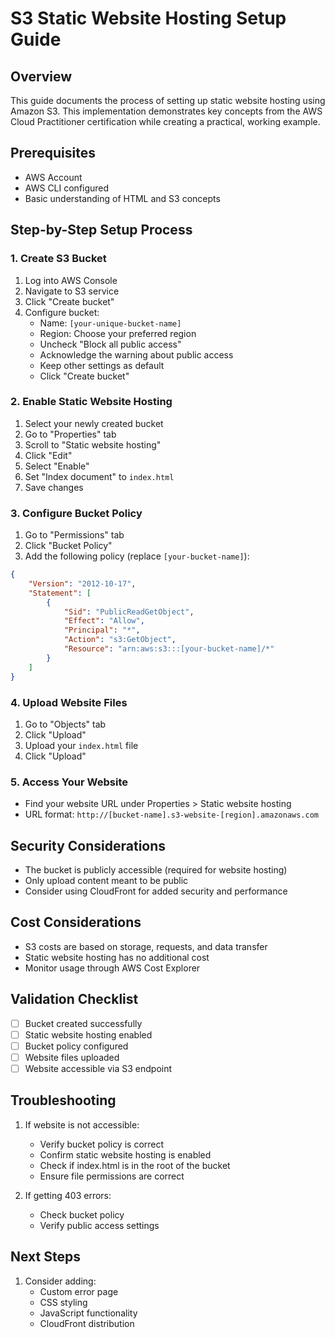 # S3 Static Website Hosting Setup Guide

## Overview
This guide documents the process of setting up static website hosting using Amazon S3. This implementation demonstrates key concepts from the AWS Cloud Practitioner certification while creating a practical, working example.

## Prerequisites
- AWS Account
- AWS CLI configured
- Basic understanding of HTML and S3 concepts

## Step-by-Step Setup Process

### 1. Create S3 Bucket
1. Log into AWS Console
2. Navigate to S3 service
3. Click "Create bucket"
4. Configure bucket:
   - Name: `[your-unique-bucket-name]`
   - Region: Choose your preferred region
   - Uncheck "Block all public access"
   - Acknowledge the warning about public access
   - Keep other settings as default
   - Click "Create bucket"

### 2. Enable Static Website Hosting
1. Select your newly created bucket
2. Go to "Properties" tab
3. Scroll to "Static website hosting"
4. Click "Edit"
5. Select "Enable"
6. Set "Index document" to `index.html`
7. Save changes

### 3. Configure Bucket Policy
1. Go to "Permissions" tab
2. Click "Bucket Policy"
3. Add the following policy (replace `[your-bucket-name]`):
```json
{
    "Version": "2012-10-17",
    "Statement": [
        {
            "Sid": "PublicReadGetObject",
            "Effect": "Allow",
            "Principal": "*",
            "Action": "s3:GetObject",
            "Resource": "arn:aws:s3:::[your-bucket-name]/*"
        }
    ]
}
```

### 4. Upload Website Files
1. Go to "Objects" tab
2. Click "Upload"
3. Upload your `index.html` file
4. Click "Upload"

### 5. Access Your Website
- Find your website URL under Properties > Static website hosting
- URL format: `http://[bucket-name].s3-website-[region].amazonaws.com`

## Security Considerations
- The bucket is publicly accessible (required for website hosting)
- Only upload content meant to be public
- Consider using CloudFront for added security and performance

## Cost Considerations
- S3 costs are based on storage, requests, and data transfer
- Static website hosting has no additional cost
- Monitor usage through AWS Cost Explorer

## Validation Checklist
- [ ] Bucket created successfully
- [ ] Static website hosting enabled
- [ ] Bucket policy configured
- [ ] Website files uploaded
- [ ] Website accessible via S3 endpoint

## Troubleshooting
1. If website is not accessible:
   - Verify bucket policy is correct
   - Confirm static website hosting is enabled
   - Check if index.html is in the root of the bucket
   - Ensure file permissions are correct

2. If getting 403 errors:
   - Check bucket policy
   - Verify public access settings

## Next Steps
1. Consider adding:
   - Custom error page
   - CSS styling
   - JavaScript functionality
   - CloudFront distribution
